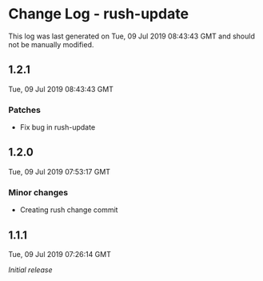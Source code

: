 # Change Log - rush-update

This log was last generated on Tue, 09 Jul 2019 08:43:43 GMT and should not be manually modified.

## 1.2.1
Tue, 09 Jul 2019 08:43:43 GMT

### Patches

- Fix bug in rush-update

## 1.2.0
Tue, 09 Jul 2019 07:53:17 GMT

### Minor changes

- Creating rush change commit

## 1.1.1
Tue, 09 Jul 2019 07:26:14 GMT

*Initial release*

